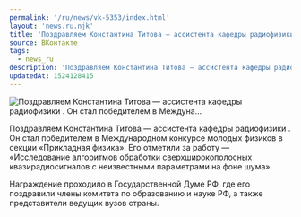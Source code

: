 ```yaml
---
permalink: '/ru/news/vk-5353/index.html'
layout: 'news.ru.njk'
title: 'Поздравляем Константина Титова — ассистента кафедры радиофизики . Он стал победителем в Междуна'
source: ВКонтакте
tags:
  - news_ru
description: 'Поздравляем Константина Титова — ассистента кафедры радиофизики . Он стал победителем в Междуна…'
updatedAt: 1524128415
---
```

![Поздравляем Константина Титова — ассистента кафедры радиофизики . Он стал победителем в Междуна…](https://sun9-36.userapi.com/impf/c846217/v846217938/2d344/btaj27i2ybY.jpg?size=1080x1080&quality=96&proxy=1&sign=98085039828de83095569bc8f408ee4b&c_uniq_tag=00j3F5yOXtGzlZALJOXxmAlNrOZSUKD4aQtDrP5bCwk&type=album)

Поздравляем Константина Титова — ассистента кафедры радиофизики . Он стал победителем в Международном конкурсе молодых физиков в секции «Прикладная физика». Его отметили за работу — «Исследование алгоритмов обработки сверхширокополосных квазирадиосигналов с неизвестными параметрами на фоне шума».

Награждение проходило в Государственной Думе РФ, где его поздравили члены комитета по образованию и науке РФ, а также представители ведущих вузов страны.
